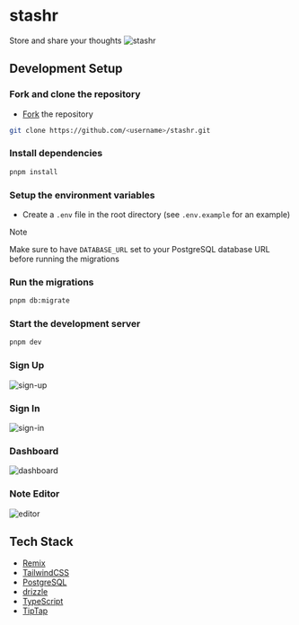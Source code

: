 # stashr

Store and share your thoughts
![stashr](https://github.com/mhmdsami/stashr/assets/78439283/2fe69c3e-057b-45d9-a6ac-c27892933e5e)

## Development Setup

### Fork and clone the repository

- [Fork](https://github.com/mhmdsami/stashr/fork) the repository

```bash
git clone https://github.com/<username>/stashr.git
```

### Install dependencies

```bash
pnpm install
```

### Setup the environment variables

- Create a `.env` file in the root directory (see `.env.example` for an example)

> [!NOTE]  
> Make sure to have `DATABASE_URL` set to your PostgreSQL database URL before running the migrations

### Run the migrations

```bash
pnpm db:migrate
```

### Start the development server

```bash
pnpm dev
```

### Sign Up

![sign-up](https://github.com/mhmdsami/stashr/assets/78439283/1560ce2f-ddd8-43a4-9f41-0a31018d3607)

### Sign In

![sign-in](https://github.com/mhmdsami/stashr/assets/78439283/dc1fa29c-d73e-4d75-a0b1-66fdc18f49d6)

### Dashboard

![dashboard](https://github.com/mhmdsami/stashr/assets/78439283/d4c3e2af-121e-4cd8-a877-e7b30ef42884)

### Note Editor

![editor](https://github.com/mhmdsami/stashr/assets/78439283/4ece3034-84ac-48f0-ae90-ae69596a1c97)

## Tech Stack

- [Remix](https://remix.run/)
- [TailwindCSS](https://tailwindcss.com/)
- [PostgreSQL](https://www.postgresql.org/)
- [drizzle](https://orm.drizzle.team/)
- [TypeScript](https://www.typescriptlang.org/)
- [TipTap](https://www.tiptap.dev/)
